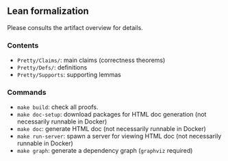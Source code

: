 ## Lean formalization

Please consults the artifact overview for details.

### Contents 

- `Pretty/Claims/`: main claims (correctness theorems)
- `Pretty/Defs/`: definitions
- `Pretty/Supports`: supporting lemmas

### Commands

- `make build`: check all proofs.
- `make doc-setup`: download packages for HTML doc generation (not necessarily runnable in Docker)
- `make doc`: generate HTML doc (not necessarily runnable in Docker)
- `make run-server`: spawn a server for viewing HTML doc (not necessarily runnable in Docker)
- `make graph`: generate a dependency graph (`graphviz` required)
